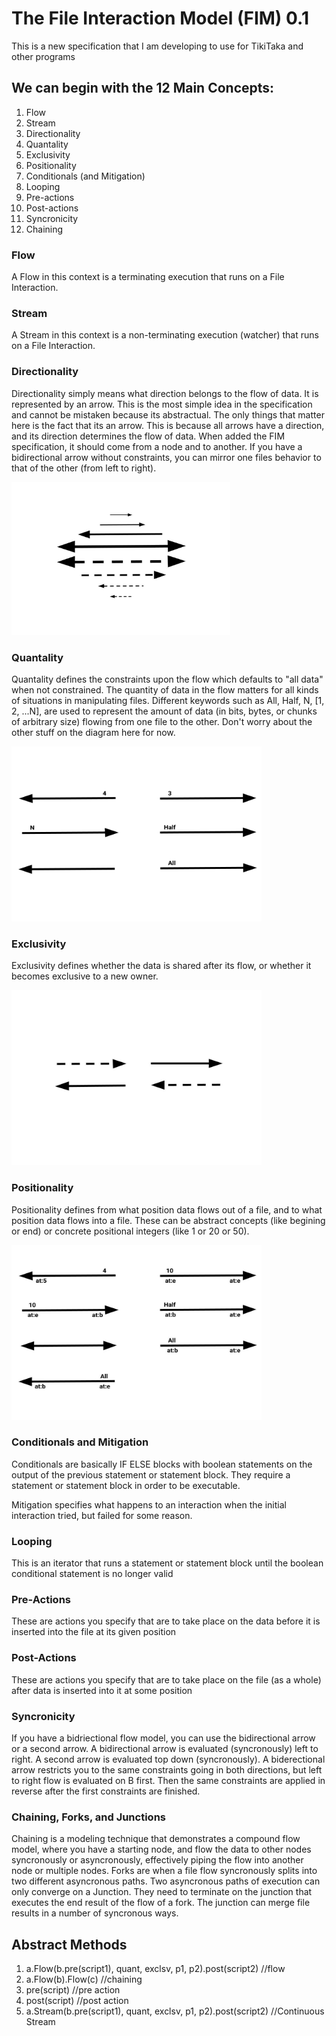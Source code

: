 # The File Interaction Model (FIM) 0.1
This is a new specification that I am developing to use for TikiTaka and other programs

## We can begin with the 12 Main Concepts:
1. Flow
2. Stream
3. Directionality
4. Quantality
5. Exclusivity
6. Positionality
7. Conditionals (and Mitigation)
8. Looping
9. Pre-actions
10. Post-actions
11. Syncronicity
12. Chaining


### Flow
A Flow in this context is a terminating execution that runs on a File Interaction.

### Stream
A Stream in this context is a non-terminating execution (watcher) that runs on a File Interaction.

### Directionality
Directionality simply means what direction belongs to the flow of data. It is represented by an arrow. This is the most simple idea in the specification and cannot be mistaken because its abstractual. The only things that matter here is the fact that its an arrow. This is because all arrows have a direction, and its direction determines the flow of data. When added the FIM specification, it should come from a node and to another. If you have a bidirectional arrow without constraints, you can mirror one files behavior to that of the other (from left to right).

<img src="https://github.com/ItsZeusBro/TikiTaka/blob/7a46a5a074f1d58712f3777b1dd8c30cac52aa38/Docs/Directionality.jpg" height=245 width=350/>

### Quantality
Quantality defines the constraints upon the flow which defaults to "all data" when not constrained. The quantity of data in the flow matters for all kinds of situations in manipulating files. Different keywords such as All, Half, N, [1, 2, ...N], are used to represent the amount of data (in bits, bytes, or  chunks of arbitrary size) flowing from one file to the other. Don't worry about the other stuff on the diagram here for now.

<img src="https://github.com/ItsZeusBro/TikiTaka/blob/8df5aa08e514060a9f05719e66e973fedc070e43/Docs/Quantality1.png" height=280 width=400/>


### Exclusivity
Exclusivity defines whether the data is shared after its flow, or whether it becomes exclusive to a new owner.

<img src="https://github.com/ItsZeusBro/TikiTaka/blob/0da184363446b48c4672771e5b8dc0924000c15c/Docs/Exclusivity.jpg" height=280 width=400/>


### Positionality
Positionality defines from what position data flows out of a file, and to what position data flows into a file. These can be abstract concepts (like begining or end) or concrete positional integers (like 1 or 20 or 50).

<img src="https://github.com/ItsZeusBro/TikiTaka/blob/352f46409d9d873aeaf20d5522e552e27dc08137/Docs/Positionality.jpg" height=280 width=400/>


### Conditionals and Mitigation

Conditionals are basically IF ELSE blocks with boolean statements on the output of the previous statement or statement block. They require a statement or statement block in order to be executable.

Mitigation specifies what happens to an interaction when the initial interaction tried, but failed for some reason.

### Looping

This is an iterator that runs a statement or statement block until the boolean conditional statement is no longer valid

### Pre-Actions
These are actions you specify that are to take place on the data before it is inserted into the file at its given position

### Post-Actions
These are actions you specify that are to take place on the file (as a whole) after data is inserted into it at some position


### Syncronicity
If you have a bidriectional flow model, you can use the bidirectional arrow or a second arrow. A bidirectional arrow is evaluated (syncronously) left to right. A second arrow is evaluated top down (syncronously). A biderectional arrow restricts you to the same constraints going in both directions, but left to right flow is evaluated on B first. Then the same constraints are applied in reverse after the first constraints are finished.

### Chaining, Forks, and Junctions
Chaining is a modeling technique that demonstrates a compound flow model, where you have a starting node, and flow the data to other nodes syncronously or asyncronously, effectively piping the flow into another node or multiple nodes. Forks are when a file flow syncronously splits into two different asyncronous paths. Two asyncronous paths of execution can only converge on a Junction. They need to terminate on the junction that executes the end result of the flow of a fork. The junction can merge file results in a number of syncronous ways.


## Abstract Methods
1. a.Flow(b.pre(script1), quant, exclsv, p1, p2).post(script2)    //flow
2. a.Flow(b).Flow(c)                                              //chaining
3. pre(script)                                                    //pre action
4. post(script)                                                   //post action
5. a.Stream(b.pre(script1), quant, exclsv, p1, p2).post(script2)  //Continuous Stream
